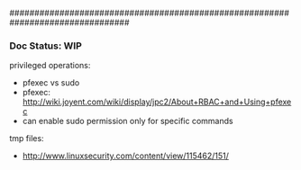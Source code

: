 ################################################################################

### Doc Status: WIP


privileged operations:
- pfexec vs sudo
- pfexec: http://wiki.joyent.com/wiki/display/jpc2/About+RBAC+and+Using+pfexec
- can enable sudo permission only for specific commands


tmp files:
- http://www.linuxsecurity.com/content/view/115462/151/
